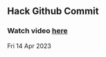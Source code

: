 
 ## Hack Github Commit 
 ### Watch video <a href="https://www.youtube.com">here</a> 
 Fri 14 Apr 2023 
